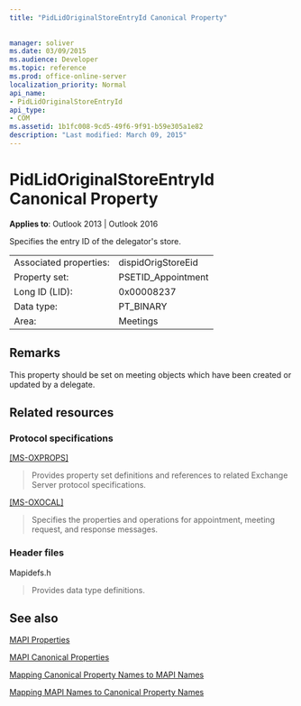 ```yaml
---
title: "PidLidOriginalStoreEntryId Canonical Property"
 
 
manager: soliver
ms.date: 03/09/2015
ms.audience: Developer
ms.topic: reference
ms.prod: office-online-server
localization_priority: Normal
api_name:
- PidLidOriginalStoreEntryId
api_type:
- COM
ms.assetid: 1b1fc008-9cd5-49f6-9f91-b59e305a1e82
description: "Last modified: March 09, 2015"
---
```


# PidLidOriginalStoreEntryId Canonical Property

  
  
**Applies to**: Outlook 2013 | Outlook 2016 
  
Specifies the entry ID of the delegator's store.
  
|||
|:-----|:-----|
|Associated properties:  <br/> |dispidOrigStoreEid  <br/> |
|Property set:  <br/> |PSETID_Appointment  <br/> |
|Long ID (LID):  <br/> |0x00008237  <br/> |
|Data type:  <br/> |PT_BINARY  <br/> |
|Area:  <br/> |Meetings  <br/> |
   
## Remarks

This property should be set on meeting objects which have been created or updated by a delegate.
  
## Related resources

### Protocol specifications

[[MS-OXPROPS]](https://msdn.microsoft.com/library/f6ab1613-aefe-447d-a49c-18217230b148%28Office.15%29.aspx)
  
> Provides property set definitions and references to related Exchange Server protocol specifications.
    
[[MS-OXOCAL]](https://msdn.microsoft.com/library/09861fde-c8e4-4028-9346-e7c214cfdba1%28Office.15%29.aspx)
  
> Specifies the properties and operations for appointment, meeting request, and response messages.
    
### Header files

Mapidefs.h
  
> Provides data type definitions.
    
## See also



[MAPI Properties](mapi-properties.md)
  
[MAPI Canonical Properties](mapi-canonical-properties.md)
  
[Mapping Canonical Property Names to MAPI Names](mapping-canonical-property-names-to-mapi-names.md)
  
[Mapping MAPI Names to Canonical Property Names](mapping-mapi-names-to-canonical-property-names.md)


